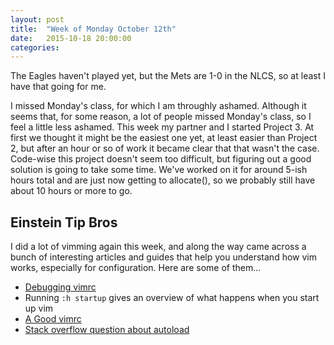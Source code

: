 ```yaml
---
layout: post
title:  "Week of Monday October 12th"
date:   2015-10-18 20:00:00
categories: 
---
```

The Eagles haven't played yet, but the Mets are 1-0 in the NLCS, so at least I have that going for me.

I missed Monday's class, for which I am throughly ashamed. Although it seems that, for some reason, a lot of people missed Monday's class, so I feel a little less ashamed. This week my partner and I started Project 3. At first we thought it might be the easiest one yet, at least easier than Project 2, but after an hour or so of work it became clear that that wasn't the case. Code-wise this project doesn't seem too difficult, but figuring out a good solution is going to take some time. We've worked on it for around 5-ish hours total and are just now getting to allocate(), so we probably still have about 10 hours or more to go. 

## Einstein Tip Bros
I did a lot of vimming again this week, and along the way came across a bunch of interesting articles and guides that help you understand how vim works, especially for configuration. Here are some of them...

+ [Debugging vimrc](http://vim.wikia.com/wiki/Debug_unexpected_option_settings)
+ Running `:h startup` gives an overview of what happens when you start up vim
+ [A Good vimrc](http://dougblack.io/words/a-good-vimrc.html)
+ [Stack overflow question about autoload](http://superuser.com/questions/668886/why-isnt-the-scripts-in-my-autoload-folder-being-executed-in-vim)